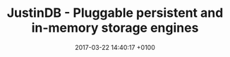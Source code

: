 ---
layout: post
title:  "JustinDB - Pluggable persistent and in-memory storage engines"
date:   2017-03-22 14:40:17 +0100
categories: DSP2017
---